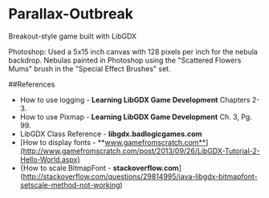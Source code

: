 # Parallax-Outbreak
Breakout-style game built with LibGDX


Photoshop: Used a 5x15 inch canvas with 128 pixels per inch for the nebula backdrop.
Nebulas painted in Photoshop using the "Scattered Flowers Mums" brush in the "Special Effect Brushes" set.


##References

- How to use logging - **Learning LibGDX Game Development** Chapters 2-3.
- How to use Pixmap - **Learning LibGDX Game Development** Ch. 3, Pg. 99.
- LibGDX Class Reference - **libgdx.badlogicgames.com**
- [How to display fonts - **www.gamefromscratch.com**](http://www.gamefromscratch.com/post/2013/09/26/LibGDX-Tutorial-2-Hello-World.aspx)
- {How to scale BitmapFont - **stackoverflow.com**](http://stackoverflow.com/questions/29814995/java-libgdx-bitmapfont-setscale-method-not-working)